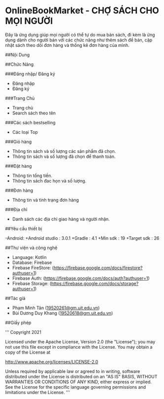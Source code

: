 # OnlineBookMarket - CHỢ SÁCH CHO MỌI NGƯỜI
Đây là ứng dụng giúp mọi người có thể tự do mua bán sách, đi kèm là ứng dụng dành cho người bán với các chức năng như thêm sách để bán, cập nhật sách theo dõi đơn hàng và thống kê đơn hàng của mình.

##Nội Dung

##Chức Năng

###Đăng nhập/ Đăng ký

- Đăng nhập
- Đăng ký

###Trang Chủ

- Trang chủ
- Search sách theo tên

###Các sách bestselling

- Các loại Top

###Giỏ hàng

- Thông tin sách và số lượng các sản phẩm đã chọn.
- Thông tin sách và số lượng đã chọn để thanh toán.

###Đặt hàng

- Thông tin tổng tiền.
- Thông tin sách đac họn và số lượng.

###Đơn hàng

- Thông tin và tình trạng đơn hàng

###Địa chỉ

- Danh sách các địa chỉ giao hàng và người nhận.

##Yêu cầu thiết bị

-Android:
+Android studio : 3.0.1
+Gradle : 4.1
+Min sdk : 19
+Target sdk : 26

##Thư viện và công nghệ

- Language: Kotlin
- Database: Firebase
- Firebase FireStore: (https://firebase.google.com/docs/firestore?authuser=1)
- Firebase Auth: (https://firebase.google.com/docs/auth?authuser=1)
- Firebase Storage: (https://firebase.google.com/docs/storage?authuser=1)

##Tác giả

- Phạm Minh Tân (19520261@gm.uit.edu.vn)
- Bùi Dương Duy Khang (19520618@gm.uit.edu.vn)

##Giấy phép

'''
Copyright 2021

Licensed under the Apache License, Version 2.0 (the "License");
you may not use this file except in compliance with the License.
You may obtain a copy of the License at

   http://www.apache.org/licenses/LICENSE-2.0

Unless required by applicable law or agreed to in writing, software
distributed under the License is distributed on an "AS IS" BASIS,
WITHOUT WARRANTIES OR CONDITIONS OF ANY KIND, either express or implied.
See the License for the specific language governing permissions and
limitations under the License.
'''

